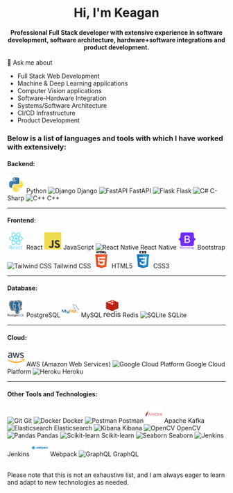 <h1 align="center">Hi, I'm Keagan </h1>
<h4 align="center">Professional Full Stack developer with extensive experience in software development, software architecture, hardware+software integrations and product development.</h4>

💬 Ask me about
        <ul>
          <li>Full Stack Web Development</li>
          <li>Machine & Deep Learning applications </li>
          <li>Computer Vision applications </li>
          <li>Software-Hardware Integration</li>
          <li>Systems/Software Architecture</li> 
          <li>CI/CD Infrastructure</li> 
          <li>Product Development</li> 
        </ul>

<h3 align="left">Below is a list of languages and tools with which I have worked with extensively:</h3>

<h4>Backend:</h4>
<span><img src="https://raw.githubusercontent.com/devicons/devicon/master/icons/python/python-original.svg" alt="Python" width="40" height="40"> Python</span>
<span><img src="https://cdn.worldvectorlogo.com/logos/django.svg" alt="Django" width="40" height="40"> Django</span>
<span><img src="https://avatars.githubusercontent.com/u/56876897?s=200&v=4" alt="FastAPI" width="40" height="40"> FastAPI</span>
<span><img src="https://github.com/user-attachments/assets/a5ddcd47-008d-4aa9-8876-eb4fc9afda99" alt="Flask" width="40" height="40"> Flask</span>
<span><img src="https://github.com/dotnet/vscode-csharp/blob/main/images/csharpIcon.png" alt="C#" width="50" height="50"> C-Sharp</span>
<span><img src="https://upload.wikimedia.org/wikipedia/commons/1/18/ISO_C%2B%2B_Logo.svg" alt="C++" width="50" height="50"> C++</span>

<hr>

<h4>Frontend:</h4>
<span><img src="https://raw.githubusercontent.com/devicons/devicon/master/icons/react/react-original-wordmark.svg" alt="React" width="40" height="40"> React</span>
<span><img src="https://raw.githubusercontent.com/devicons/devicon/master/icons/javascript/javascript-original.svg" alt="JavaScript" width="40" height="40"> JavaScript</span>
<span><img src="https://reactnative.dev/img/header_logo.svg" alt="React Native" width="40" height="40"> React Native</span>
<span><img src="https://raw.githubusercontent.com/devicons/devicon/master/icons/bootstrap/bootstrap-plain-wordmark.svg" alt="Bootstrap" width="40" height="40"> Bootstrap</span>
<span><img src="https://www.vectorlogo.zone/logos/tailwindcss/tailwindcss-icon.svg" alt="Tailwind CSS" width="40" height="40"> Tailwind CSS</span>
<span><img src="https://raw.githubusercontent.com/devicons/devicon/master/icons/html5/html5-original-wordmark.svg" alt="HTML5" width="40" height="40"> HTML5</span>
<span><img src="https://raw.githubusercontent.com/devicons/devicon/master/icons/css3/css3-original-wordmark.svg" alt="CSS3" width="40" height="40"> CSS3</span>

<hr>
<h4>Database:</h4>
<span><img src="https://raw.githubusercontent.com/devicons/devicon/master/icons/postgresql/postgresql-original-wordmark.svg" alt="PostgreSQL" width="40" height="40"> PostgreSQL</span>
<span><img src="https://raw.githubusercontent.com/devicons/devicon/master/icons/mysql/mysql-original-wordmark.svg" alt="MySQL" width="40" height="40"> MySQL</span>
<span><img src="https://raw.githubusercontent.com/devicons/devicon/master/icons/redis/redis-original-wordmark.svg" alt="Redis" width="40" height="40"> Redis</span>
<span><img src="https://www.vectorlogo.zone/logos/sqlite/sqlite-icon.svg" alt="SQLite" width="40" height="40"> SQLite</span>

<hr>
<h4>Cloud:</h4>
<span><img src="https://raw.githubusercontent.com/devicons/devicon/master/icons/amazonwebservices/amazonwebservices-original-wordmark.svg" alt="AWS" width="40" height="40"> AWS (Amazon Web Services)</span>
<span><img src="https://www.vectorlogo.zone/logos/google_cloud/google_cloud-icon.svg" alt="Google Cloud Platform" width="40" height="40"> Google Cloud Platform</span>
<span><img src="https://www.vectorlogo.zone/logos/heroku/heroku-icon.svg" alt="Heroku" width="40" height="40"> Heroku</span>
<hr>

<h4>Other Tools and Technologies:</h4>
<span><img src="https://www.vectorlogo.zone/logos/git-scm/git-scm-icon.svg" alt="Git" width="40" height="40"> Git</span>
<span><img src="https://www.vectorlogo.zone/logos/docker/docker-icon.svg" alt="Docker" width="40" height="40"> Docker</span>
<span><img src="https://www.vectorlogo.zone/logos/getpostman/getpostman-icon.svg" alt="Postman" width="40" height="40"> Postman</span>
<span><img src="https://raw.githubusercontent.com/devicons/devicon/master/icons/apache/apache-original-wordmark.svg" alt="Apache Kafka" width="40" height="40"> Apache Kafka</span>
<span><img src="https://www.vectorlogo.zone/logos/elastic/elastic-icon.svg" alt="Elasticsearch" width="40" height="40"> Elasticsearch</span>
<span><img src="https://www.vectorlogo.zone/logos/elasticco_kibana/elasticco_kibana-icon.svg" alt="Kibana" width="40" height="40"> Kibana</span>
<span><img src="https://raw.githubusercontent.com/opencv/opencv/master/doc/opencv-logo2.png" alt="OpenCV" width="40" height="40"> OpenCV</span>
<span><img src="https://upload.wikimedia.org/wikipedia/commons/e/ed/Pandas_logo.svg" alt="Pandas" width="40" height="40"> Pandas</span>
<span><img src="https://upload.wikimedia.org/wikipedia/commons/0/05/Scikit_learn_logo_small.svg" alt="Scikit-learn" width="40" height="40"> Scikit-learn</span>
<span><img src="https://seaborn.pydata.org/_static/logo-wide-lightbg.svg" alt="Seaborn" width="40" height="40"> Seaborn</span>
<span><img src="https://www.vectorlogo.zone/logos/jenkins/jenkins-icon.svg" alt="Jenkins" width="40" height="40"> Jenkins</span>
<span><img src="https://raw.githubusercontent.com/devicons/devicon/master/icons/webpack/webpack-original-wordmark.svg" alt="Webpack" width="40" height="40"> Webpack</span>
<span><img src="https://www.vectorlogo.zone/logos/graphql/graphql-icon.svg" alt="GraphQL" width="40" height="40"> GraphQL</span>

<br>
<br>
<p align="left">Please note that this is not an exhaustive list, and I am always eager to learn and adapt to new technologies as needed.</p>
